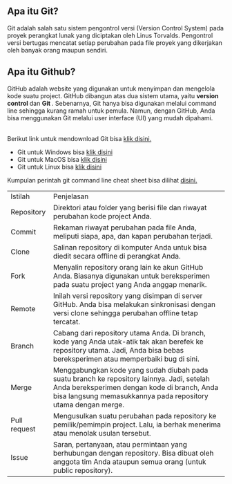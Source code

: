 <h2> Apa itu Git? </h2>

Git adalah salah satu sistem pengontrol versi (Version Control System) pada proyek perangkat lunak yang diciptakan oleh Linus Torvalds. Pengontrol versi bertugas mencatat setiap perubahan pada file proyek yang dikerjakan oleh banyak orang maupun sendiri.

<h2> Apa itu Github? </h2>

GitHub adalah website yang digunakan untuk menyimpan dan mengelola kode suatu project. GitHub dibangun atas dua sistem utama, yaitu <b> version control </b> dan <b> Git </b>. Sebenarnya, Git hanya bisa digunakan melalui command line sehingga kurang ramah untuk pemula. Namun, dengan GitHub, Anda bisa menggunakan Git melalui user interface (UI) yang mudah dipahami.

<br>Berikut link untuk mendownload Git bisa <a href='https://git-scm.com/downloads'>klik disini.</a>

<ul>
    <li>Git untuk Windows bisa <a href='https://git-scm.com/download/win'>klik disini</a></li>
    <li>Git untuk MacOS bisa <a href='https://git-scm.com/download/mac'>klik disini</a></li>
    <li>Git untuk Linux bisa <a href='https://git-scm.com/download/linux'>klik disini</a></li>
</ul>

Kumpulan perintah git command line cheat sheet bisa dilihat <a href='https://drive.google.com/file/d/1EUGY0aUPmqE4RaEJPOjt9CG7ycPHRi1C/view?usp=share_link'>disini.</a>

<table> 
    <tr>
        <td> Istilah </td>
        <td> Penjelasan </td>
    </tr>
    <tr>
        <td> Repository </td>
        <td> Direktori atau folder yang berisi file dan riwayat perubahan kode project Anda.  </td>
    </tr>
    <tr>
        <td> Commit </td>
        <td> Rekaman riwayat perubahan pada file Anda, meliputi siapa, apa, dan kapan perubahan terjadi.  </td>
    </tr>
    <tr>
        <td> Clone </td>
        <td> Salinan repository di komputer Anda untuk bisa diedit secara offline di perangkat Anda.  </td>
    </tr>
    <tr>
        <td> Fork </td>
        <td> Menyalin repository orang lain ke akun GitHub Anda. Biasanya digunakan untuk bereksperimen pada suatu project yang Anda anggap menarik.  </td>
    </tr>
    <tr>
        <td> Remote </td>
        <td> Inilah versi repository yang disimpan di server GitHub. Anda bisa melakukan sinkronisasi dengan versi clone sehingga perubahan offline tetap tercatat.  </td>
    </tr>
    <tr>
        <td> Branch </td>
        <td> Cabang dari repository utama Anda. Di branch, kode yang Anda utak-atik tak akan berefek ke repository utama. Jadi, Anda bisa bebas bereksperimen atau memperbaiki bug di sini.  </td>
    </tr>
    <tr>
        <td> Merge </td>
        <td> Menggabungkan kode yang sudah diubah pada suatu branch ke repository lainnya. Jadi, setelah Anda bereksperimen dengan kode di branch, Anda bisa langsung memasukkannya pada repository utama dengan merge.  </td>
    </tr>
    <tr>
        <td> Pull request </td>
        <td> Mengusulkan suatu perubahan pada repository ke pemilik/pemimpin project. Lalu, ia berhak menerima atau menolak usulan tersebut.  </td>
    </tr>
    <tr>
        <td> Issue </td>
        <td> Saran, pertanyaan, atau permintaan yang berhubungan dengan repository. Bisa dibuat oleh anggota tim Anda ataupun semua orang (untuk public repository).  </td>
    </tr>
</table>

